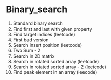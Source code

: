 # Binary_search
1) Standard binary search
2) Find first and last with given property
3) Find target indices (leetcode)
4) First bad version
5) Search insert position (leetcode)
6) Two Sum - 2 
7) Search in 2D matrix
7) Search in rotated sorted array (leetcode)
8) Search in rotated sorted array - 2 (leetcode)
8) Find peak element in an array (leecode)
